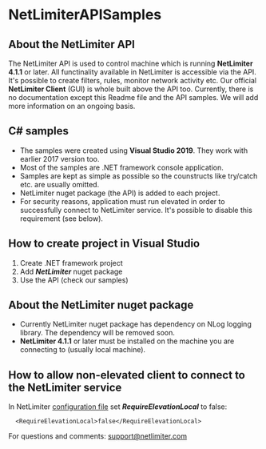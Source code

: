 # NetLimiterAPISamples

## About the NetLimiter API
The NetLimiter API is used to control machine which is running **NetLimiter 4.1.1** or later. All functinality available in NetLimiter is accessible via the API. It's possible to create filters, rules, monitor network activity etc. Our official **NetLimiter Client** (GUI) is whole built above the API too.
Currently, there is no documentation except this Readme file and the API samples. We will add more information on an ongoing basis.

## C# samples
- The samples were created using **Visual Studio 2019**. They work with earlier 2017 version too.
- Most of the samples are .NET framework console application.
- Samples are kept as simple as possible so the counstructs like try/catch etc. are usually omitted.
- NetLimiter nuget package (the API) is added to each project.
- For security reasons, application must run elevated in order to successfully connect to NetLimiter service. It's possible to disable this requirement (see below).

## How to create project in Visual Studio
1. Create .NET framework project
2. Add ***NetLimiter*** nuget package
3. Use the API (check our samples)

## About the NetLimiter nuget package
- Currently NetLimiter nuget package has dependency on NLog logging library. The dependency will be removed soon.
- **NetLimiter 4.1.1** or later must be installed on the machine you are connecting to (usually local machine).

## How to allow non-elevated client to connect to the NetLimiter service
In NetLimiter [configuration file](https://netlimiter.com/docs/internals/xml-configuration-file) set ***RequireElevationLocal*** to false:

      <RequireElevationLocal>false</RequireElevationLocal>

For questions and comments: [support@netlimiter.com](mailto://support@netlimier.com)